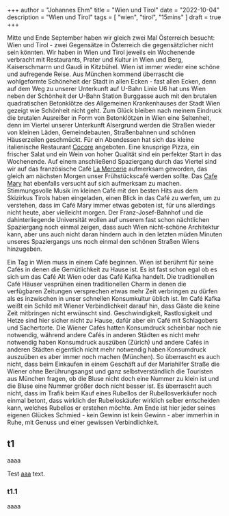 +++
author = "Johannes Ehm"
title = "Wien und Tirol"
date = "2022-10-04"
description = "Wien und Tirol"
tags = [
    "wien",
    "tirol",
		"15mins"
]
draft = true
+++

Mitte und Ende September haben wir gleich zwei Mal Österreich besucht: Wien und Tirol - zwei Gegensätze in Österreich die gegensätzlicher nicht sein könnten. Wir haben in Wien und Tirol jeweils ein Wochenende verbracht mit Restaurants, Prater und Kultur in Wien und Berg, Kaiserschmarrn und Gaudi in Kitzbühel. Wien ist immer wieder eine schöne und aufregende Reise. Aus München kommend überrascht die wohlgeformte Schöneheit der Stadt in allen Ecken - fast allen Ecken, denn auf dem Weg zu unserer Unterkunft auf U-Bahn Linie U6 hat uns Wien neben der Schönheit der U-Bahn Station Burggasse auch mit den brutalen quadratischen Betonklötze des Allgemeinen Krankenhauses der Stadt Wien gezeigt wie Schönheit nicht geht. Zum Glück bleiben nach meinem Eindruck die brutalen Ausreißer in Form von Betonklötzen in Wien eine Seltenheit, denn im Viertel unserer Unterkunft Alsergrund werden die Straßen wieder von kleinen Läden, Gemeindebauten, Straßenbahnen und schönen Häuserzeilen geschmückt. Für ein Abendessen hat sich das kleine italienische Restaurant [Cocore](http://www.cocore.at/) angeboten. Eine knusprige Pizza, ein frischer Salat und ein Wein von hoher Qualität sind ein perfekter Start in das Wochenende. Auf einem anschließend Spaziergang durch das Viertel sind wir auf das französische Café [La Mercerie](https://www.google.com/maps/place/La+Mercerie/@48.2168508,16.3560644,15.9z/data=!4m13!1m7!3m6!1s0x476d079e5136ca9f:0xfdc2e58a51a25b46!2sWien,+%C3%96sterreich!3b1!8m2!3d48.2081743!4d16.3738189!3m4!1s0x0:0x4b09187d952269ff!8m2!3d48.2191014!4d16.3644215) aufmerksam geworden, das gleich am nächsten Morgen unser Frühstückscafé werden sollte. Das [Cafe Mary](https://www.google.com/maps/place/Cafe+Mary/@48.2168508,16.3560644,15.9z/data=!4m13!1m7!3m6!1s0x476d079e5136ca9f:0xfdc2e58a51a25b46!2sWien,+%C3%96sterreich!3b1!8m2!3d48.2081743!4d16.3738189!3m4!1s0x0:0xd68c6866d21627f3!8m2!3d48.2248166!4d16.3618208) hat ebenfalls versucht auf sich aufmerksam zu machen. Stimmungsvolle Musik im kleinen Café mit den besten Hits aus dem Skizirkus Tirols haben eingeladen, einen Blick in das Café zu werfen, um zu verstehen, dass im Café Mary immer etwas geboten ist, für uns allerdings nicht heute, aber vielleicht morgen. Der Franz-Josef-Bahnhof und die dahinterliegende Universität wollen auf unserem fast schon nächtlichen Spaziergang noch einmal zeigen, dass auch Wien nicht-schöne Architektur kann, aber uns auch nicht daran hindern auch in den letzten müden Minuten unseres Spaziergangs uns noch einmal den schönen Straßen Wiens hinzugeben. 

Ein Tag in Wien muss in einem Café beginnen. Wien ist berühmt für seine Cafés in denen die Gemütlichkeit zu Hause ist. Es ist fast schon egal ob es sich um das Café Alt Wien oder das Café Kafka handelt. Die traditionellen Café Häuser vesprühen einen traditionellen Charm in denen die verfügbaren Zeitungen versprechen etwas mehr Zeit verbringen zu dürfen als es inzwischen in unser schnellen Konsumkultur üblich ist. Im Café Kafka weißt ein Schild mit Wiener Verbindlichkeit darauf hin, dass Gäste die keine Zeit mitbringen nicht erwünscht sind. Geschwindigkeit, Rastlosigkeit und Hetze sind hier sicher nicht zu Hause, dafür aber ein Café mit Schlagobers und Sachertorte. Die Wiener Cafés hatten Konsumdruck scheinbar noch nie notwendig, während andere Cafés in anderen Städten es nicht mehr notwendig haben Konsumdruck auszüben (Zürich) und andere Cafés in anderen Städten eigentlich nicht mehr notwendig haben Konsumdruck auszuüben es aber immer noch machen (München). So überrascht es auch nicht, dass beim Einkaufen in einem Geschäft auf der Mariahilfer Straße die Wiener ohne Berührungsangst und ganz selbstverständlich die Touristen aus München fragen, ob die Bluse nicht doch eine Nummer zu klein ist und die Bluse eine Nummer größer doch nicht besser ist. Es überrascht auch nicht, dass im Trafik beim Kauf eines Rubellos der Rubellosverkäufer noch einmal betont, dass wirklich der Rubelloskäufer wirklich selber entscheiden kann, welches Rubellos er erstehen möchte. Am Ende ist hier jeder seines eigenen Glückes Schmied - kein Gewinn ist kein Gewinn - aber immerhin in Ruhe, mit Genuss und einer gewissen Verbindlichkeit. 

## t1

aaaa

Test [aaa](http://example.com) text.

### t1.1

aaaa
